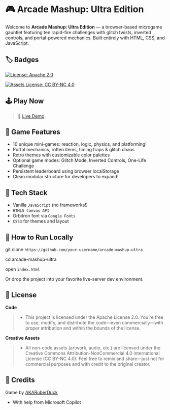 # 🎮 Arcade Mashup: Ultra Edition

Welcome to **Arcade Mashup: Ultra Edition** — a browser-based microgame gauntlet featuring ten rapid-fire challenges with glitch twists, inverted controls, and portal-powered mechanics. Built entirely with HTML, CSS, and JavaScript.

## 🏷️ Badges

[![License: Apache 2.0](https://img.shields.io/badge/License-Apache_2.0-blue.svg)](https://www.apache.org/licenses/LICENSE-2.0)

[![Assets License: CC BY-NC 4.0](https://img.shields.io/badge/Assets%20License-CC%20BY--NC%204.0-lightgrey.svg)](https://creativecommons.org/licenses/by-nc/4.0/)

## 🕹️ Play Now
> 🚀 [Live Demo](https://your-github-username.github.io/arcade-mashup-ultra)

## 🎯 Game Features
- 10 unique mini-games: reaction, logic, physics, and platforming!
- Portal mechanics, rotten items, timing traps & glitch chaos
- Retro themes with customizable color palettes
- Optional game modes: Glitch Mode, Inverted Controls, One-Life Challenge
- Persistent leaderboard using browser localStorage
- Clean modular structure for developers to expand!

## 🧠 Tech Stack
- Vanilla `JavaScript` (no frameworks!)
- `HTML5 Canvas API`
- Orbitron font via `Google Fonts`
- `CSS3` for themes and layout

## 🔧 How to Run Locally

git clone ```https://github.com/your-username/arcade-mashup-ultra```

cd arcade-mashup-ultra

open ```index.html```

Or drop the project into your favorite live-server dev environment.

## 📜 License
**Code**
> - This project is licensed under the Apache License 2.0. You’re free to use, modify, and distribute the code—even commercially—with proper attribution and within the bounds of the license.

**Creative Assets**
> - All non-code assets (artwork, audio, etc.) are licensed under the Creative Commons Attribution-NonCommercial 4.0 International License (CC BY-NC 4.0). Feel free to remix and share—just not for commercial purposes and with credit to the original creator.

## 🙌 Credits
Game by [AKARuberDuck](https://github.com/AKARuberDuck) 
- With help from Microsoft Copilot
